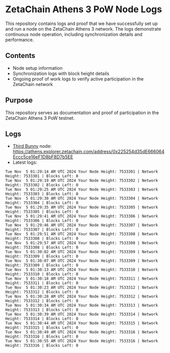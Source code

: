 # ZetaChain Athens 3 PoW Node Logs
This repository contains logs and proof that we have successfully set up and run a node on the ZetaChain Athens 3 network. The logs demonstrate continuous node operation, including synchronization details and performance.

## Contents
- Node setup information
- Synchronization logs with block height details
- Ongoing proof of work logs to verify active participation in the ZetaChain network

## Purpose
This repository serves as documentation and proof of participation in the ZetaChain Athens 3 PoW testnet.

## Logs

- [Third Bunny](https://thirdbunny.xyz/) node: https://athens.explorer.zetachain.com/address/0x225254d35dE666064Eccc5ce16eF1D8bF8D7b5EE
- Latest logs:
```
Tue Nov  5 01:29:14 AM UTC 2024 Your Node Height: 7533301 | Network Height: 7533301 | Blocks Left: 0
Tue Nov  5 01:29:19 AM UTC 2024 Your Node Height: 7533302 | Network Height: 7533302 | Blocks Left: 0
Tue Nov  5 01:29:25 AM UTC 2024 Your Node Height: 7533303 | Network Height: 7533303 | Blocks Left: 0
Tue Nov  5 01:29:30 AM UTC 2024 Your Node Height: 7533304 | Network Height: 7533304 | Blocks Left: 0
Tue Nov  5 01:29:35 AM UTC 2024 Your Node Height: 7533305 | Network Height: 7533305 | Blocks Left: 0
Tue Nov  5 01:29:41 AM UTC 2024 Your Node Height: 7533306 | Network Height: 7533306 | Blocks Left: 0
Tue Nov  5 01:29:46 AM UTC 2024 Your Node Height: 7533307 | Network Height: 7533307 | Blocks Left: 0
Tue Nov  5 01:29:51 AM UTC 2024 Your Node Height: 7533308 | Network Height: 7533308 | Blocks Left: 0
Tue Nov  5 01:29:57 AM UTC 2024 Your Node Height: 7533308 | Network Height: 7533308 | Blocks Left: 0
Tue Nov  5 01:30:02 AM UTC 2024 Your Node Height: 7533309 | Network Height: 7533309 | Blocks Left: 0
Tue Nov  5 01:30:07 AM UTC 2024 Your Node Height: 7533309 | Network Height: 7533309 | Blocks Left: 0
Tue Nov  5 01:30:13 AM UTC 2024 Your Node Height: 7533310 | Network Height: 7533310 | Blocks Left: 0
Tue Nov  5 01:30:18 AM UTC 2024 Your Node Height: 7533311 | Network Height: 7533311 | Blocks Left: 0
Tue Nov  5 01:30:23 AM UTC 2024 Your Node Height: 7533312 | Network Height: 7533312 | Blocks Left: 0
Tue Nov  5 01:30:28 AM UTC 2024 Your Node Height: 7533312 | Network Height: 7533312 | Blocks Left: 0
Tue Nov  5 01:30:34 AM UTC 2024 Your Node Height: 7533313 | Network Height: 7533313 | Blocks Left: 0
Tue Nov  5 01:30:39 AM UTC 2024 Your Node Height: 7533314 | Network Height: 7533314 | Blocks Left: 0
Tue Nov  5 01:30:44 AM UTC 2024 Your Node Height: 7533315 | Network Height: 7533315 | Blocks Left: 0
Tue Nov  5 01:30:49 AM UTC 2024 Your Node Height: 7533316 | Network Height: 7533316 | Blocks Left: 0
Tue Nov  5 01:30:55 AM UTC 2024 Your Node Height: 7533316 | Network Height: 7533316 | Blocks Left: 0
```
